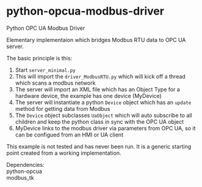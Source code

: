 # python-opcua-modbus-driver
Python OPC UA Modbus Driver
  
Elementary implementaion which bridges Modbus RTU data to OPC UA server.  
  
The basic principle is this:  
1. Start `server_minimal.py`  
2. This will import the `driver_ModbusRTU.py` which will kick off a thread which scans a modbus network  
3. The server will import an XML file which has an Object Type for a hardware device, the example has one device (MyDevice)  
4. The server will instantiate a python `Device` object which has an `update` method for getting data from Modbus  
5. The `Device` object subclasses `UaObject` which will auto subscribe to all children and keep the python class in sync with the OPC UA object  
6. MyDevice links to the modbus driver via parameters from OPC UA, so it can be configued from an HMI or UA client  

This example is not tested and has never been run. It is a generic starting point created from a working implementation.  

Dependencies:  
python-opcua  
modbus_tk
